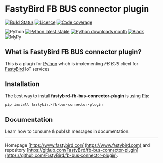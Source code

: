 # FastyBird FB BUS connector plugin

[![Build Status](https://badgen.net/github/checks/FastyBird/fb-bus-connector-plugin/master?cache=300&style=flast-square)](https://github.com/FastyBird/fb-bus-connector-plugin/actions)
[![Licence](https://badgen.net/github/license/FastyBird/fb-bus-connector-plugin?cache=300&style=flast-square)](https://github.com/FastyBird/fb-bus-connector-plugin/blob/master/LICENSE.md)
[![Code coverage](https://badgen.net/coveralls/c/github/FastyBird/fb-bus-connector-plugin?cache=300&style=flast-square)](https://coveralls.io/r/FastyBird/fb-bus-connector-plugin)

![Python](https://badgen.net/pypi/python/fastybird-fb-bus-connector-plugin?cache=300&style=flat-square)
[![Python latest stable](https://badgen.net/pypi/v/fastybird-fb-bus-connector-plugin?cache=300&style=flat-square)](https://pypi.org/project/fastybird-fb-bus-connector-plugin/)
[![Python downloads month](https://img.shields.io/pypi/dm/fastybird-fb-bus-connector-plugin?cache=300&style=flat-square)](https://pypi.org/project/fastybird-fb-bus-connector-plugin/)
[![Black](https://img.shields.io/badge/black-enabled-brightgreen.svg?style=flat-square)](https://github.com/psf/black)
[![MyPy](https://img.shields.io/badge/mypy-enabled-brightgreen.svg?style=flat-square)](http://mypy-lang.org)

## What is FastyBird FB BUS connector plugin?

This is a plugin for [Python](https://www.python.org) which is implementing *FB BUS* client for [FastyBird](https://www.fastybird.com) IoT services

## Installation

The best way to install **fastybird-fb-bus-connector-plugin** is using [Pip](https://pip.pypa.io/en/stable/):

```sh
pip install fastybird-fb-bus-connector-plugin
```

## Documentation

Learn how to consume & publish messages in [documentation](https://github.com/FastyBird/fb-bus-connector-plugin/blob/master/.docs/en/index.md).

***
Homepage [https://www.fastybird.com](https://www.fastybird.com) and repository [https://github.com/FastyBird/fb-bus-connector-plugin](https://github.com/FastyBird/fb-bus-connector-plugin).
